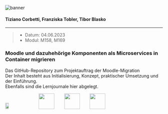 ![banner](https://github.com/EpicAlpaca55/Projekt_Docker/assets/98404509/29795183-0a37-438f-acfb-228dd47e033f)
#### Tiziano Corbetti, Franziska Tobler, Tibor Blasko
---
> - Datum: 04.06.2023
> - Modul: M158, M169
### Moodle und dazuhehörige Komponenten als Microservices in Container migrieren</br>

Das GitHub-Repository zum Projektauftrag der Moodle-Migration</br>
Der Inhalt besteht aus Initialisierung, Konzept, praktischer Umsetzung und der Einführung.</br>
Ebenfalls sind die Lernjournale hier abgelegt.</br>

<img src="https://upload.wikimedia.org/wikipedia/commons/thumb/c/c6/Moodle-logo.svg/2560px-Moodle-logo.svg.png" width="15%" height="7%">&nbsp;&nbsp;&nbsp;&nbsp;&nbsp;&nbsp;&nbsp;&nbsp;<img src="https://cdn-icons-png.flaticon.com/128/5969/5969059.png" style="width: 50px; height: 50px;">&nbsp;&nbsp;&nbsp;&nbsp;&nbsp;&nbsp;&nbsp;&nbsp;<img src="https://cdn-icons-png.flaticon.com/128/5968/5968313.png" style="width: 50px; height: 50px;">&nbsp;&nbsp;&nbsp;&nbsp;&nbsp;&nbsp;&nbsp;&nbsp;<img src="https://cdn-icons-png.flaticon.com/128/888/888879.png" style="width: 50px; height: 50px;">
